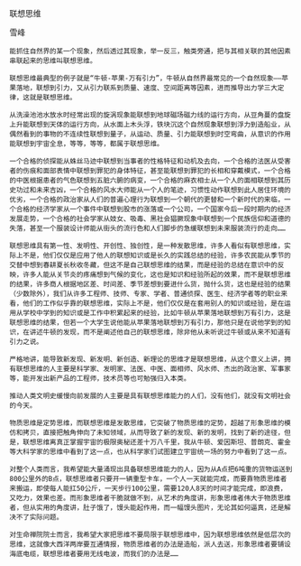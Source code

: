 联想思维

雪峰


    能抓住自然界的某一个现象，然后透过其现象，举一反三，触类旁通，把与其相关联的其他因素串联起来的思维叫联想思维。

    联想思维最典型的例子就是“牛顿-苹果-万有引力”，牛顿从自然界最常见的一个自然现象——苹果落地，联想到引力，又从引力联系到质量、速度、空间距离等因素，进而推导出力学三大定律，这就是联想思维。

    从洗澡池池水放水时经常出现的旋涡现象能联想到地球磁场磁力线的运行方向，从豆角蔓的盘旋上升能联想到天体的运行方向，从水面上木头浮，铁块沉这个自然现象联想到浮力到造船业，从偶然看到的事物的不连续性联想到量子，从运动、质量、引力能联想到时空弯曲，从意识的作用能联想到宇宙全息，等等，等等，都属于联想思维。

    一个合格的侦探能从蛛丝马迹中联想到当事者的性格特征和动机及去向，一个合格的法医从受害者的伤痕和面部表情中联想到罪犯的身体特征，甚至能联想到罪犯的长相和穿戴模式，一个合格的中医根据患者的气色联想到五脏六腑的病变，一个合格的麻衣相士从一个人的面相联想到其历史功过和未来吉凶，一个合格的风水大师能从一个人的笔迹，习惯性动作联想到此人居住环境的优劣，一个合格的政治家从人们的普遍心理行为联想到一个朝代的更替和一个新时代的来临，一个合格的经济学家从一个事件中联想到股市的涨落或一个公司，一个国家今后一段时期内的经济发展走势，一个合格的社会学家从妓女、吸毒、黑社会猖獗现象中联想到一个民族信仰和道德的失落，甚至一个服装设计师能从街头的流行色和人们脚步的急缓联想到未来服装流行的走向……

    联想思维具有第一性、发明性、开创性、独创性，是一种发散思维，许多人看似有联想思维，实际上不是，他们仅仅是应用了他人的联想知识或是长久的实践总结的经验，许多农民能从季节的交替中想到春耕夏长秋收冬藏，但这不是自己联想思维的结果，而是经验的总结在意识中的反映，许多人能从关节炎的疼痛想到气候的变化，这也是知识和经验所起的效果，而不是联想思维的结果，许多商人根据地区差、时间差、季节差想到要进什么货，抛什么货，这也是经验的结果（少数除外），我们从许多工程师、技师、专家、学者、普通侦探、医生、经济学者等的职业来看，他们的工作似乎靠的联想思维，实际上不是，他们仅仅是在套用别人的知识或经验，是在运用从学校中学到的知识或是工作中积累起来的经验，比如牛顿从苹果落地联想到万有引力，这是联想思维的结果，但若一个大学生说他能从苹果落地联想到万有引力，那他只是在说他学到的知识，在讲述牛顿的发现，而不是阐述他自己的联想思维，除非他从未听说过牛顿或从来不知道有引力之说。

    严格地讲，能导致新发现、新发明、新创造、新理论的思维才是联想思维，从这个意义上讲，拥有联想思维的人主要是科学家、发明家、法医、中医、面相师、风水师、杰出的政治家、军事家等，能开发出新产品的工程师，技术员等也可勉强归入本类。

    推动人类文明史缓慢向前发展的人主要是具有联想思维能力的人们，没有他们，就没有文明社会的今天。

    物质思维是定势思维，而联想思维是发散思维，它突破了物质思维的定势，超越了形象思维的模仿和拷贝，直接把触角伸向了未知领域，从而导致了新的发现、新的发明，找到了新的途径，但是，联想思维离真正掌握宇宙的极限奥秘还差十万八千里，我从牛顿、爱因斯坦、普朗克、霍金等大科学家的思维中看到了这一点，也从科学家们试图建立宇宙统一场的努力中看到了这一点。

    对整个人类而言，我希望能大量涌现出具备联想思维能力的人，因为从A点把6吨重的货物运送到800公里外的B点，联想思维者只要开一辆重型卡车，一个人一天就能完成，而要靠物质思维者来搬运，即使每人能扛50公斤，一天步行100公里，需要120人8天的时间才能完成，即浪费，又吃力，效果也差。而形象思维者干脆就做不到，从艺术的角度讲，形象思维者伟大于物质思维者，但从实用的角度讲，肚子饿了，馒头能起作用，而一幅馒头图片，无论其如何逼真，还是解决不了实际问题。

    对生命禅院院士而言，我希望大家把思维不要局限于联想思维中，因为联想思维依然是低层次的思维，这就像大西洋两岸要互通情报，物质思维者的办法是造船，派人去送，形象思维者要铺设海底电缆，联想思维者要用无线电波，而我们的办法是……



